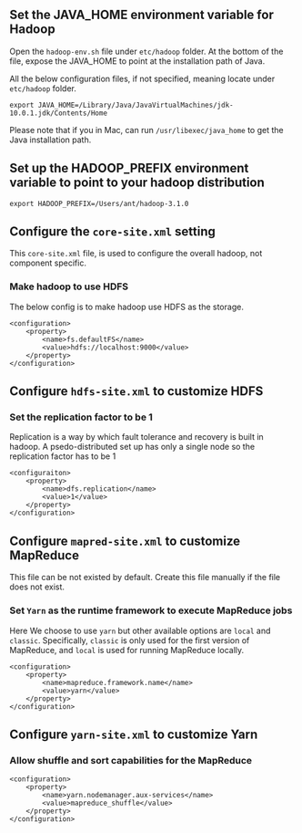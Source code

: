 ## Set the JAVA_HOME environment variable for Hadoop

Open the `hadoop-env.sh` file under `etc/hadoop` folder. At the bottom of the file, expose the JAVA_HOME to point at the installation path of Java.

All the below configuration files, if not specified, meaning locate under `etc/hadoop` folder.

```
export JAVA_HOME=/Library/Java/JavaVirtualMachines/jdk-10.0.1.jdk/Contents/Home
```

Please note that if you in Mac, can run `/usr/libexec/java_home` to get the Java installation path.

## Set up the HADOOP_PREFIX environment variable to point to your hadoop distribution

```
export HADOOP_PREFIX=/Users/ant/hadoop-3.1.0
```

## Configure the `core-site.xml` setting

This `core-site.xml` file, is used to configure the overall hadoop, not component specific. 

### Make hadoop to use HDFS

The below config is to make hadoop use HDFS as the storage. 

```
<configuration>
	<property>
		<name>fs.defaultFS</name>
		<value>hdfs://localhost:9000</value>
	</property>
</configuration>
``` 

## Configure `hdfs-site.xml` to customize HDFS

### Set the replication factor to be 1

Replication is a way by which fault tolerance and recovery is built in hadoop. A psedo-distributed set up has only a single node so the replication factor has to be 1 

```
<configuraiton>
	<property>
		<name>dfs.replication</name>
		<value>1</value>
	</property>
</configuration>
```

## Configure `mapred-site.xml` to customize MapReduce

This file can be not existed by default. Create this file manually if the file does not exist.

### Set `Yarn` as the runtime framework to execute MapReduce jobs

Here We choose to use `yarn` but other available options are `local` and `classic`. Specifically, `classic` is only used for the first version of MapReduce, and `local` is used for running MapReduce locally. 

```
<configuration>
	<property>
		<name>mapreduce.framework.name</name>
		<value>yarn</value>
	</property>
</configuration>
```

## Configure `yarn-site.xml` to customize Yarn

### Allow shuffle and sort capabilities for the MapReduce

```
<configuration>
	<property>
		<name>yarn.nodemanager.aux-services</name>
		<value>mapreduce_shuffle</value>
	</property>
</configuration>
```